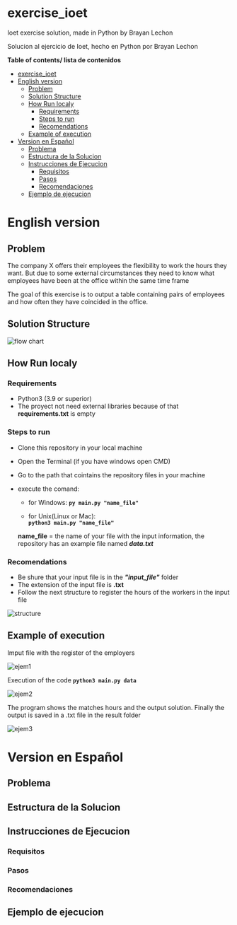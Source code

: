 # exercise_ioet 
Ioet exercise solution, made in Python by Brayan Lechon 

Solucion al ejercicio de Ioet, hecho en Python por Brayan Lechon

**Table of contents/ lista de contenidos**


- [exercise_ioet](#exercise_ioet)
- [English version](#english-version)
  - [Problem](#problem)
  - [Solution Structure](#solution-structure)
  - [How Run localy](#how-run-localy)
    - [Requirements](#requirements)
    - [Steps to run](#steps-to-run)
    - [Recomendations](#recomendations)
  - [Example of execution](#example-of-execution)
- [Version en Español](#version-en-español)
  - [Problema](#problema)
  - [Estructura de la Solucion](#estructura-de-la-solucion)
  - [Instrucciones de Ejecucion](#instrucciones-de-ejecucion)
    - [Requisitos](#requisitos)
    - [Pasos](#pasos)
    - [Recomendaciones](#recomendaciones)
  - [Ejemplo de ejecucion](#ejemplo-de-ejecucion)
  

# English version
## Problem
The company X offers their employees the flexibility to work the hours they want. But due to some external circumstances they need to know what employees have been at the office within the same time frame

The goal of this exercise is to output a table containing pairs of employees and how often they have coincided in the office.
## Solution Structure
![flow chart](https://user-images.githubusercontent.com/75377942/141394401-deec8b54-734b-4045-a65f-3753eaee9850.png)
## How Run localy
### Requirements
- Python3 (3.9 or  superior)
- The proyect not need external libraries because of that **requirements.txt** is empty

### Steps to run
- Clone this repository in your local machine 
- Open the Terminal (if you have windows open CMD)
- Go to the path that cointains the repository files in your machine
- execute the comand:
	- for Windows:
	**`py main.py "name_file"`**
	
	- for Unix(Linux or Mac):  
	**`python3 main.py "name_file"`**
	
	**name_file** = the name of your file with the input information, the repository has an example file named ***data.txt***

### Recomendations
- Be shure that your input file is in the ***"input_file"*** folder
- The extension of the input file is **.txt**
- Follow the next structure to register the hours of the workers in the input file
  
![structure](https://user-images.githubusercontent.com/75377942/141385730-c09f4c8a-4898-4aeb-9d68-39bd9ee3f080.jpg)

## Example of execution
Imput file with the register of the employers

![ejem1](https://user-images.githubusercontent.com/75377942/141385715-9d2ed8cc-ff72-4da8-9f96-547bb3b1ac6e.jpg)

Execution of the code
**`python3 main.py data`**

![ejem2](https://user-images.githubusercontent.com/75377942/141385727-4dd2da7c-8b87-4c46-8939-2a71ee71b590.png)

The program shows the matches hours and the output solution. Finally the output is saved in a .txt file in the result folder

![ejem3](https://user-images.githubusercontent.com/75377942/141385653-1a004a3c-eb96-461d-8899-da107f831a54.jpg)

# Version en Español
## Problema

## Estructura de la Solucion

## Instrucciones de Ejecucion

### Requisitos

### Pasos

### Recomendaciones

## Ejemplo de ejecucion



